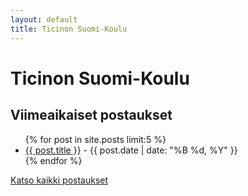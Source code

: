 ```yaml
---
layout: default
title: Ticinon Suomi-Koulu
---
```


# Ticinon Suomi-Koulu

## Viimeaikaiset postaukset

<ul>
  {% for post in site.posts limit:5 %}
  <li>
    <a href="{{ post.url | relative_url }}">{{ post.title }}</a> - {{ post.date | date: "%B %d, %Y" }}
  </li>
  {% endfor %}
</ul>

[Katso kaikki postaukset](/blog/)
